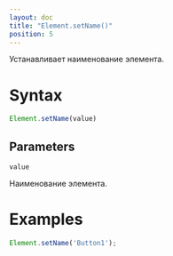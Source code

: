 ```yaml
---
layout: doc
title: "Element.setName()"
position: 5
---
```


Устанавливает наименование элемента.

# Syntax

```js
Element.setName(value)
```

## Parameters

`value`

Наименование элемента.

# Examples

```js
Element.setName('Button1');
```
